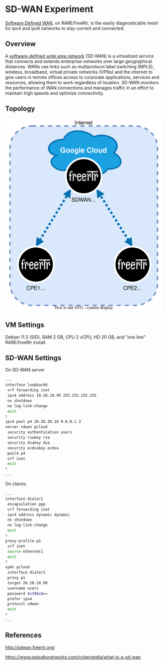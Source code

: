 # SD-WAN Experiment

[Software Defined WAN](http://sdwan.freertr.org/), on RARE/freeRtr, is the easily diagnosticable mesh for ipv4 and ipv6 networks to stay current and connected.

## Overview
A [software-defined wide area network](https://www.paloaltonetworks.com/cyberpedia/what-is-a-sd-wan) (SD-WAN) is a virtualized service that connects and extends enterprise networks over large geographical distances. WANs use links such as multiprotocol label switching (MPLS), wireless, broadband, virtual private networks (VPNs) and the internet to give users in remote offices access to corporate applications, services and resources, allowing them to work regardless of location. SD-WAN monitors the performance of WAN connections and manages traffic in an effort to maintain high speeds and optimize connectivity.

## Topology
![Experiment Topology](topology.svg "Experiment Topology")

## VM Settings
Debian 11.3 (SID), RAM 2 GB, CPU 2 vCPU, HD 20 GB, and "one line" RARE/freeRtr install.

## SD-WAN Settings
On SD-WAN server
```bash
...
interface loopback0
 vrf forwarding inet
 ipv4 address 10.10.10.99 255.255.255.255
 no shutdown
 no log-link-change
 exit
!
ipv4 pool p4 20.20.20.10 0.0.0.1 3
server sdwan gcloud
 security authentication users
 security rsakey rsa
 security dsakey dsa
 security ecdsakey ecdsa
 pool4 p4
 vrf inet
 exit
!
...
```

On clients.
```bash
...
interface dialer1
 encapsulation ppp
 vrf forwarding inet
 ipv4 address dynamic dynamic
 no shutdown
 no log-link-change
 exit
!
proxy-profile p1
 vrf inet
 source ethernet1
 exit
!
vpdn gcloud
 interface dialer1
 proxy p1
 target 20.20.20.99
 username users
 password $v10$cA==
 prefer ipv4
 protocol sdwan
 exit
!
...
```

## References
http://sdwan.freertr.org/

https://www.paloaltonetworks.com/cyberpedia/what-is-a-sd-wan
